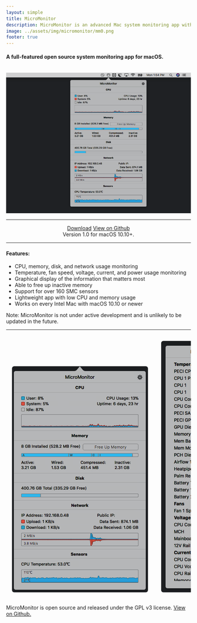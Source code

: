 ```yaml
---
layout: simple
title: MicroMonitor
description: MicroMonitor is an advanced Mac system monitoring app with support for temperature and sensor monitoring.
image: ../assets/img/micromonitor/mm0.png
footer: true
---
```


<style>
  .screenshot-container {
    overflow: auto;
    white-space: nowrap;
  }

  .screenshot {
    border-radius: 6px;
    margin: 1rem;
  }

  .hero {
    max-width:100%;
    max-height:100%;
  }
</style>

#### A full-featured open source system monitoring app for macOS.

<br>
<div align="center">
  <img class="hero" src="../assets/micromonitor/mm0.png"/>
  <hr>
  <a class="button" href="https://github.com/jackw01/MicroMonitor/releases/download/v1.0/MicroMonitor.v1.0.zip" style="margin-bottom:10px">Download</a>
  <a class="button" href="https://github.com/jackw01/MicroMonitor" style="margin-bottom:10px">View on Github</a>
  <div class="small">
    Version 1.0 for macOS 10.10+.
  </div>
</div>

---

#### Features:

* CPU, memory, disk, and network usage monitoring
* Temperature, fan speed, voltage, current, and power usage monitoring
* Graphical display of the information that matters most
* Able to free up inactive memory
* Support for over 160 SMC sensors
* Lightweight app with low CPU and memory usage
* Works on every Intel Mac with macOS 10.10 or newer

Note: MicroMonitor is not under active development and is unlikely to be updated in the future.

---

<div class="screenshot-container">
  <a href="../assets/micromonitor/mm1.png"><img class="screenshot" src="../assets/img/micromonitor/mm1.png"/></a>
  <a href="../assets/micromonitor/mm2.png"><img class="screenshot" src="../assets/img/micromonitor/mm2.png"/></a>
</div>

MicroMonitor is open source and released under the GPL v3 license. <a href="https://github.com/jackw01/MicroMonitor">View on Github.</a>
